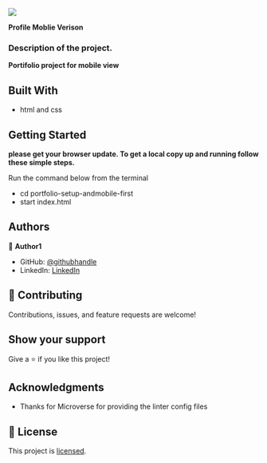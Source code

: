 ![](https://img.shields.io/badge/Microverse-blueviolet)

**Profile Moblie Verison**

### Description of the project.  

**Portifolio project for mobile view**


## Built With

- html and css

## Getting Started

**please get your browser update. To get a local copy up and running follow these simple steps.**

Run the command below from the terminal

- cd portfolio-setup-andmobile-first
- start index.html



## Authors

👤 **Author1**

- GitHub: [@githubhandle](https://github.com/Doheera-kosi)
- LinkedIn: [LinkedIn](https://www.linkedin.com/in/evans-kupour-1879421a3/)


## 🤝 Contributing

Contributions, issues, and feature requests are welcome!


## Show your support

Give a ⭐️ if you like this project!

## Acknowledgments

- Thanks for Microverse for providing the linter config files

## 📝 License

This project is [licensed](https://github.com/Doheera-kosi/Hello-Microverse/blob/feature/MIT.md).
